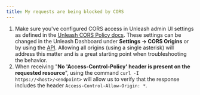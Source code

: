 ```yaml
---
title: My requests are being blocked by CORS
---
```


1. Make sure you've configured CORS access in Unleash admin UI settings as defined in the [Unleash CORS Policy docs](../reference/front-end-api#cors). These settings can be changed in the Unleash Dashboard under **Settings -> CORS Origins** or by using the [API](../reference/api/unleash/set-ui-config). Allowing all origins (using a single asterisk) will address this matter and is a great starting point when troubleshooting the behavior.
1. When receiving "**No 'Access-Control-Policy' header is present on the requested resource**", using the command `curl -I https://<host>/<endpoint>` will allow us to verify that the response includes the header `Access-Control-Allow-Origin: *`.